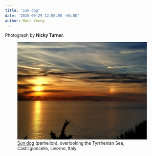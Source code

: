 ```yaml
---
title: 'Sun dog'
date: '2025-09-29 12:00:00 -06:00'
author: Matt Young
---
```

Photograph by <strong>Nicky Turner</strong>.

<figure>
<img src="/uploads/2025/Nicky_Turner_Sun_Dog_600.jpg" alt="Sun Dog over Tyrrhonian Sea, Italy."/>
<figcaption><a href="https://en.wikipedia.org/wiki/Sun_dog">Sun dog</a> (parhelion), overlooking the Tyrrhenian Sea, Castiligioncello, Livorno, Italy.
</figcaption>
</figure>
